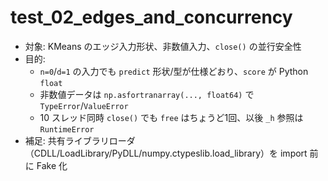 ﻿# test_02_edges_and_concurrency

- 対象: KMeans のエッジ入力形状、非数値入力、`close()` の並行安全性
- 目的:
  - `n=0`/`d=1` の入力でも `predict` 形状/型が仕様どおり、`score` が Python `float`
  - 非数値データは `np.asfortranarray(..., float64)` で `TypeError`/`ValueError`
  - 10 スレッド同時 `close()` でも `free` はちょうど1回、以後 `_h` 参照は `RuntimeError`
- 補足: 共有ライブラリローダ（CDLL/LoadLibrary/PyDLL/numpy.ctypeslib.load_library）を import 前に Fake 化

